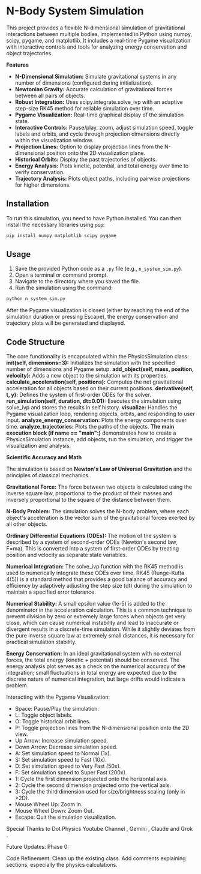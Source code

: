 # N-Body System Simulation

This project provides a flexible N-dimensional simulation of gravitational interactions between multiple bodies, implemented in Python using numpy, scipy, pygame, and matplotlib. It includes a real-time Pygame visualization with interactive controls and tools for analyzing energy conservation and object trajectories.

**Features**

* **N-Dimensional Simulation:** Simulate gravitational systems in any number of dimensions (configured during initialization).
* **Newtonian Gravity:** Accurate calculation of gravitational forces between all pairs of objects.
* **Robust Integration:** Uses scipy.integrate.solve_ivp with an adaptive step-size RK45 method for reliable simulation over time.
* **Pygame Visualization:** Real-time graphical display of the simulation state.
* **Interactive Controls:** Pause/play, zoom, adjust simulation speed, toggle labels and orbits, and cycle through projection dimensions directly within the visualization window.
* **Projection Lines:** Option to display projection lines from the N-dimensional position onto the 2D visualization plane.
* **Historical Orbits:** Display the past trajectories of objects.
* **Energy Analysis:** Plots kinetic, potential, and total energy over time to verify conservation.
* **Trajectory Analysis:** Plots object paths, including pairwise projections for higher dimensions.


## Installation

To run this simulation, you need to have Python installed. You can then install the necessary libraries using `pip`:

```bash
pip install numpy matplotlib scipy pygame
```

## Usage

1.  Save the provided Python code as a `.py` file (e.g., `n_system_sim.py`).
2.  Open a terminal or command prompt.
3.  Navigate to the directory where you saved the file.
4.  Run the simulation using the command:

```bash
python n_system_sim.py
```
After the Pygame visualization is closed (either by reaching the end of the simulation duration or pressing Escape), the energy conservation and trajectory plots will be generated and displayed.

## Code Structure
The core functionality is encapsulated within the PhysicsSimulation class:
**__init__(self, dimensions=3):** Initializes the simulation with the specified number of dimensions and Pygame setup.
**add_object(self, mass, position, velocity):** Adds a new object to the simulation with its properties.
**calculate_acceleration(self, positions):** Computes the net gravitational acceleration for all objects based on their current positions.
**derivative(self, t, y):** Defines the system of first-order ODEs for the solver.
**run_simulation(self, duration, dt=0.01):** Executes the simulation using solve_ivp and stores the results in self.history.
**visualize:** Handles the Pygame visualization loop, rendering objects, orbits, and responding to user input.
**analyze_energy_conservation:** Plots the energy components over time.
**analyze_trajectories:** Plots the paths of the objects.
**The main execution block (if __name__ == "__main__":)** demonstrates how to create a PhysicsSimulation instance, add objects, run the simulation, and trigger the visualization and analysis.


**Scientific Accuracy and Math**

The simulation is based on **Newton's Law of Universal Gravitation** and the principles of classical mechanics.

**Gravitational Force:** The force between two objects is calculated using the inverse square law, proportional to the product of their masses and inversely proportional to the square of the distance between them.

**N-Body Problem:** The simulation solves the N-body problem, where each object's acceleration is the vector sum of the gravitational forces exerted by all other objects.

**Ordinary Differential Equations (ODEs):** The motion of the system is described by a system of second-order ODEs (Newton's second law, F=ma). This is converted into a system of first-order ODEs by treating position and velocity as separate state variables.

**Numerical Integration:** The solve_ivp function with the RK45 method is used to numerically integrate these ODEs over time. RK45 (Runge-Kutta 4(5)) is a standard method that provides a good balance of accuracy and efficiency by adaptively adjusting the step size (dt) during the simulation to maintain a specified error tolerance.

**Numerical Stability:** A small epsilon value (1e-5) is added to the denominator in the acceleration calculation. This is a common technique to prevent division by zero or extremely large forces when objects get very close, which can cause numerical instability and lead to inaccurate or divergent results in a discrete-time simulation. While it slightly deviates from the pure inverse square law at extremely small distances, it is necessary for practical simulation stability.

**Energy Conservation:** In an ideal gravitational system with no external forces, the total energy (kinetic + potential) should be conserved. The energy analysis plot serves as a check on the numerical accuracy of the integration; small fluctuations in total energy are expected due to the discrete nature of numerical integration, but large drifts would indicate a problem.



Interacting with the Pygame Visualization:

* Space: Pause/Play the simulation.
* L: Toggle object labels.
* O: Toggle historical orbit lines.
* P: Toggle projection lines from the N-dimensional position onto the 2D view.
* Up Arrow: Increase simulation speed.
* Down Arrow: Decrease simulation speed.
* A: Set simulation speed to Normal (1x).
* S: Set simulation speed to Fast (10x).
* D: Set simulation speed to Very Fast (50x).
* F: Set simulation speed to Super Fast (200x).
* 1: Cycle the first dimension projected onto the horizontal axis.
* 2: Cycle the second dimension projected onto the vertical axis.
* 3: Cycle the third dimension used for size/brightness scaling (only in >2D).
* Mouse Wheel Up: Zoom In.
* Mouse Wheel Down: Zoom Out.
* Escape: Quit the simulation visualization.



Special Thanks to
Dot Physics Youtube Channel , Gemini , Claude and Grok .

Future Updates:
Phase 0: 

Code Refinement: Clean up the existing class. Add comments explaining sections, especially the physics calculations.
